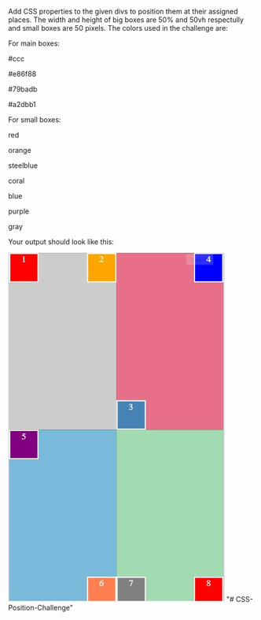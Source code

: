 Add CSS properties to the given divs to position them at their assigned places. The width and height of big boxes are 50% and 50vh respectully and small boxes are 50 pixels. The colors used in the challenge are:

For main boxes:

#ccc

#e86f88

#79badb

#a2dbb1

For small boxes:

red

orange

steelblue

coral

blue

purple

gray

Your output should look like this:

![position](position1.JPG)
"# CSS-Position-Challenge" 
